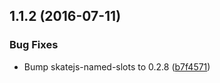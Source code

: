 <a name="1.1.2"></a>
## 1.1.2 (2016-07-11)


### Bug Fixes

* Bump skatejs-named-slots to 0.2.8 ([b7f4571](https://bitbucket.org/atlassian/https://bitbucket.org/atlassian/atlaskit/commits/b7f4571))



